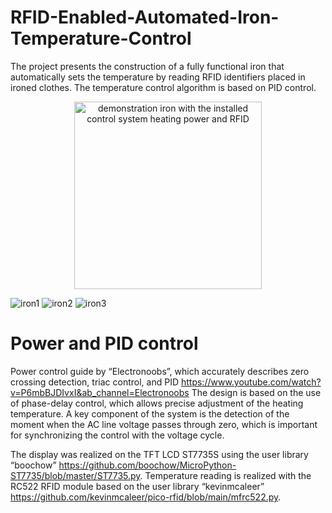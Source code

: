 # RFID-Enabled-Automated-Iron-Temperature-Control
The project presents the construction of a fully functional iron that automatically sets the temperature by reading RFID identifiers placed in ironed clothes. The temperature control algorithm is based on PID control.
<p align="center">
  <img src="![iron1](https://github.com/user-attachments/assets/659dea1a-f618-4475-b3ad-3f703bdb8027)" alt="demonstration iron with the installed control system
heating power and RFID" width="300"/>
</p>

![iron1](https://github.com/user-attachments/assets/bc5ff706-d3e6-4ebd-bb0b-0ca4072b8503)
![iron2](https://github.com/user-attachments/assets/97fe4aa4-29fc-4500-a4bf-56ea78fb968c)
![iron3](https://github.com/user-attachments/assets/70e24a95-190a-4f5c-9a40-b78c7bedcd9a)

# Power and PID control
Power control guide by “Electronoobs”, which accurately describes zero crossing detection, triac control, and PID https://www.youtube.com/watch?v=P6mbBJDIvxI&ab_channel=Electronoobs 
The design is based on the use of phase-delay control, which allows precise adjustment of the heating temperature. A key component of the system is the detection of the moment when the AC line voltage passes through zero, which is important for synchronizing the control with the voltage cycle.



The display was realized on the TFT LCD ST7735S using the user library “boochow” https://github.com/boochow/MicroPython-ST7735/blob/master/ST7735.py.  Temperature reading is realized with the RC522 RFID module based on the user library “kevinmcaleer” https://github.com/kevinmcaleer/pico-rfid/blob/main/mfrc522.py.


